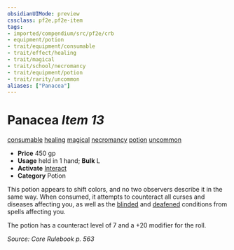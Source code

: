 ```yaml
---
obsidianUIMode: preview
cssclass: pf2e,pf2e-item
tags:
- imported/compendium/src/pf2e/crb
- equipment/potion
- trait/equipment/consumable
- trait/effect/healing
- trait/magical
- trait/school/necromancy
- trait/equipment/potion
- trait/rarity/uncommon
aliases: ["Panacea"]
---
```

# Panacea *Item 13*  
[consumable](consumable.md)  [healing](healing.md)  [magical](magical.md)  [necromancy](necromancy.md)  [potion](potion.md)  [uncommon](uncommon.md)  

- **Price** 450 gp
- **Usage** held in 1 hand; **Bulk** L
- **Activate** [Interact](interact.md)
- **Category** Potion

This potion appears to shift colors, and no two observers describe it in the same way. When consumed, it attempts to counteract all curses and diseases affecting you, as well as the [blinded](conditions.md#Blinded) and [deafened](conditions.md#Deafened) conditions from spells affecting you.

The potion has a counteract level of 7 and a +20 modifier for the roll.

*Source: Core Rulebook p. 563*